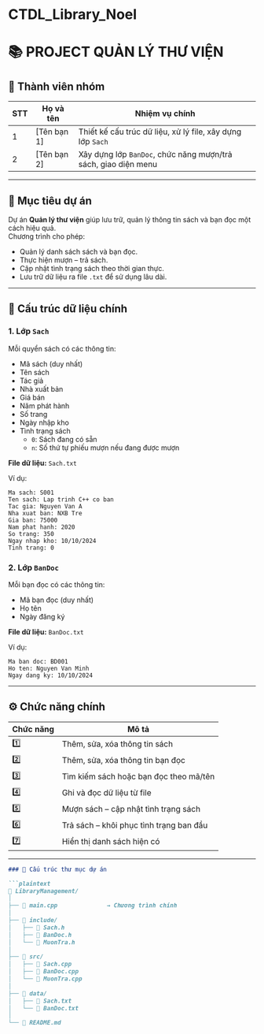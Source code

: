 # CTDL_Library_Noel

# 📚 PROJECT QUẢN LÝ THƯ VIỆN

## 👥 Thành viên nhóm
| STT | Họ và tên | Nhiệm vụ chính |
|-----|------------|----------------|
| 1 | [Tên bạn 1] | Thiết kế cấu trúc dữ liệu, xử lý file, xây dựng lớp `Sach` |
| 2 | [Tên bạn 2] | Xây dựng lớp `BanDoc`, chức năng mượn/trả sách, giao diện menu |

---

## 🎯 Mục tiêu dự án
Dự án **Quản lý thư viện** giúp lưu trữ, quản lý thông tin sách và bạn đọc một cách hiệu quả.  
Chương trình cho phép:
- Quản lý danh sách sách và bạn đọc.
- Thực hiện mượn – trả sách.
- Cập nhật tình trạng sách theo thời gian thực.
- Lưu trữ dữ liệu ra file `.txt` để sử dụng lâu dài.

---

## 🧩 Cấu trúc dữ liệu chính

### 1. **Lớp `Sach`**
Mỗi quyển sách có các thông tin:
- Mã sách (duy nhất)  
- Tên sách  
- Tác giả  
- Nhà xuất bản  
- Giá bán  
- Năm phát hành  
- Số trang  
- Ngày nhập kho  
- Tình trạng sách  
  - `0`: Sách đang có sẵn  
  - `n`: Số thứ tự phiếu mượn nếu đang được mượn  

**File dữ liệu:** `Sach.txt`

Ví dụ: 
```plaintext
Ma sach: S001
Ten sach: Lap trinh C++ co ban
Tac gia: Nguyen Van A
Nha xuat ban: NXB Tre
Gia ban: 75000
Nam phat hanh: 2020
So trang: 350
Ngay nhap kho: 10/10/2024
Tinh trang: 0
```
### 2. **Lớp `BanDoc`**
Mỗi bạn đọc có các thông tin:
- Mã bạn đọc (duy nhất)  
- Họ tên  
- Ngày đăng ký  

**File dữ liệu:** `BanDoc.txt`

Ví dụ:
```plaintext
Ma ban doc: BD001
Ho ten: Nguyen Van Minh
Ngay dang ky: 10/10/2024
```

---

## ⚙️ Chức năng chính

| Chức năng | Mô tả |
|------------|-------|
| 1️⃣ | Thêm, sửa, xóa thông tin sách |
| 2️⃣ | Thêm, sửa, xóa thông tin bạn đọc |
| 3️⃣ | Tìm kiếm sách hoặc bạn đọc theo mã/tên |
| 4️⃣ | Ghi và đọc dữ liệu từ file |
| 5️⃣ | Mượn sách – cập nhật tình trạng sách |
| 6️⃣ | Trả sách – khôi phục tình trạng ban đầu |
| 7️⃣ | Hiển thị danh sách hiện có |

---

```markdown
### 🧩 Cấu trúc thư mục dự án

```plaintext
📁 LibraryManagement/
│
├── 📄 main.cpp              → Chương trình chính
│
├── 📂 include/
│   ├── 📄 Sach.h
│   ├── 📄 BanDoc.h
│   └── 📄 MuonTra.h
│
├── 📂 src/
│   ├── 📄 Sach.cpp
│   ├── 📄 BanDoc.cpp
│   └── 📄 MuonTra.cpp
│
├── 📂 data/
│   ├── 📄 Sach.txt
│   └── 📄 BanDoc.txt
│
└── 📄 README.md
